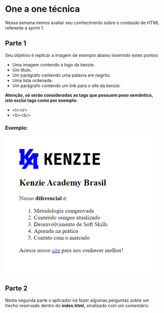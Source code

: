 # One a one técnica
Nessa semana iremos avaliar seu conhecimento sobre o conteúdo de HTML referente a sprint 1.
## Parte 1

Seu objetivo é replicar a imagem de exemplo abaixo inserindo estes pontos:
-   Uma imagem contendo a logo da kenzie.
-   Um título.
-   Um parágrafo contendo uma palavra em negrito.
-   Uma lista ordenada.
-   Um parágrafo contendo um link para o site da kenzie.

**Atenção, só serão consideradas as tags que possuem peso semântico, isto exclui tags como por exemplo:**
-   &lt;i&gt;&lt;i/&gt;
-   &lt;b&gt;&lt;b/&gt;
### Exemplo:
![Example](./assets/example-template.png "Example")

## Parte 2
Nesta segunda parte o aplicador irá fazer algumas perguntas sobre um trecho reservado dentro do **index.html**, sinalizado com um comentário.